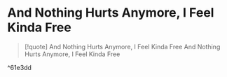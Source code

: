 # And Nothing Hurts Anymore, I Feel Kinda Free

> [!quote] And Nothing Hurts Anymore, I Feel Kinda Free
> And Nothing Hurts Anymore, I Feel Kinda Free

^61e3dd


